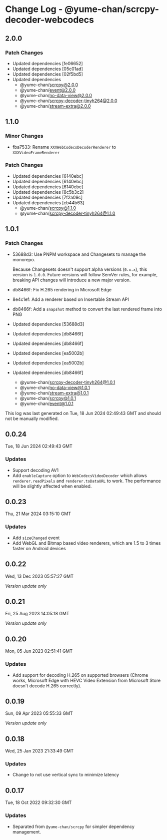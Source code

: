 # Change Log - @yume-chan/scrcpy-decoder-webcodecs

## 2.0.0

### Patch Changes

- Updated dependencies [fe06652]
- Updated dependencies [05c01ad]
- Updated dependencies [02f5bd5]
- Updated dependencies
    - @yume-chan/scrcpy@2.0.0
    - @yume-chan/event@2.0.0
    - @yume-chan/no-data-view@2.0.0
    - @yume-chan/scrcpy-decoder-tinyh264@2.0.0
    - @yume-chan/stream-extra@2.0.0

## 1.1.0

### Minor Changes

- fba7533: Rename `XXXWebCodecsDecoderRenderer` to `XXXVideoFrameRenderer`

### Patch Changes

- Updated dependencies [6140ebc]
- Updated dependencies [6140ebc]
- Updated dependencies [6140ebc]
- Updated dependencies [8c5b3c2]
- Updated dependencies [7f2a09c]
- Updated dependencies [cb44b63]
    - @yume-chan/scrcpy@1.1.0
    - @yume-chan/scrcpy-decoder-tinyh264@1.1.0

## 1.0.1

### Patch Changes

- 53688d3: Use PNPM workspace and Changesets to manage the monorepo.

    Because Changesets doesn't support alpha versions (`0.x.x`), this version is `1.0.0`. Future versions will follow SemVer rules, for example, breaking API changes will introduce a new major version.

- db8466f: Fix H.265 rendering in Microsoft Edge
- 8e4c1ef: Add a renderer based on Insertable Stream API
- db8466f: Add a `snapshot` method to convert the last rendered frame into PNG
- Updated dependencies [53688d3]
- Updated dependencies [db8466f]
- Updated dependencies [db8466f]
- Updated dependencies [ea5002b]
- Updated dependencies [ea5002b]
- Updated dependencies [db8466f]
    - @yume-chan/scrcpy-decoder-tinyh264@1.0.1
    - @yume-chan/no-data-view@1.0.1
    - @yume-chan/stream-extra@1.0.1
    - @yume-chan/scrcpy@1.0.1
    - @yume-chan/event@1.0.1

This log was last generated on Tue, 18 Jun 2024 02:49:43 GMT and should not be manually modified.

## 0.0.24

Tue, 18 Jun 2024 02:49:43 GMT

### Updates

- Support decoding AV1
- Add `enableCapture` option to `WebCodecsVideoDecoder` which allows `renderer.readPixels` and `renderer.toDataURL` to work. The performance will be slightly affected when enabled.

## 0.0.23

Thu, 21 Mar 2024 03:15:10 GMT

### Updates

- Add `sizeChanged` event
- Add WebGL and Bitmap based video renderers, which are 1.5 to 3 times faster on Android devices

## 0.0.22

Wed, 13 Dec 2023 05:57:27 GMT

_Version update only_

## 0.0.21

Fri, 25 Aug 2023 14:05:18 GMT

_Version update only_

## 0.0.20

Mon, 05 Jun 2023 02:51:41 GMT

### Updates

- Add support for decoding H.265 on supported browsers (Chrome works, Microsoft Edge with HEVC Video Extension from Microsoft Store doesn't decode H.265 correctly).

## 0.0.19

Sun, 09 Apr 2023 05:55:33 GMT

_Version update only_

## 0.0.18

Wed, 25 Jan 2023 21:33:49 GMT

### Updates

- Change to not use vertical sync to minimize latency

## 0.0.17

Tue, 18 Oct 2022 09:32:30 GMT

### Updates

- Separated from `@yume-chan/scrcpy` for simpler dependency management.

